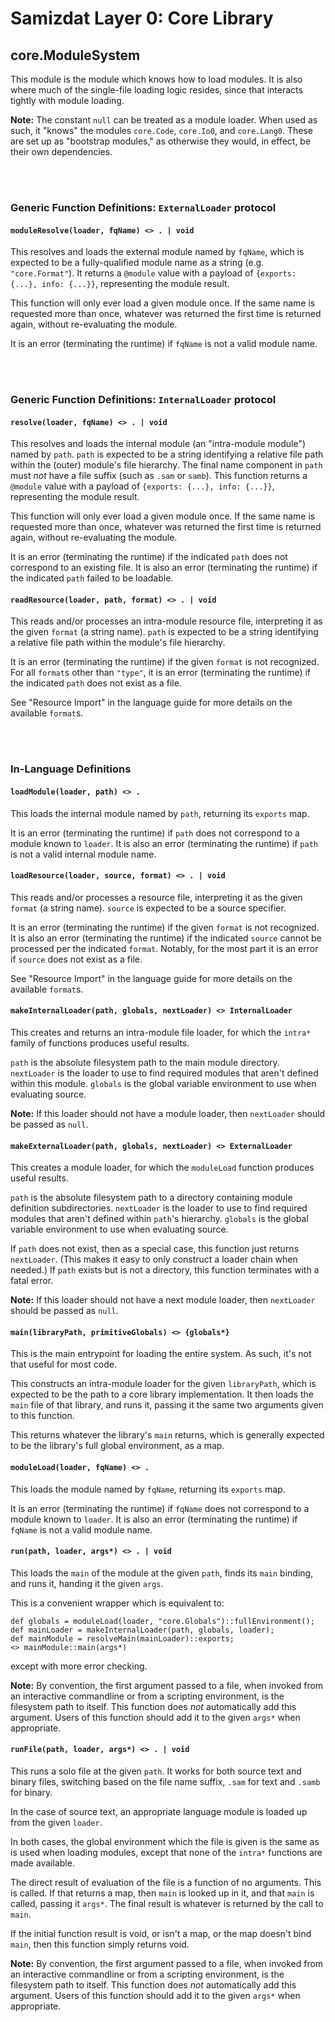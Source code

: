 Samizdat Layer 0: Core Library
==============================

core.ModuleSystem
-----------------

This module is the module which knows how to load modules. It is also
where much of the single-file loading logic resides, since that interacts
tightly with module loading.

**Note:** The constant `null` can be treated as a module loader. When used
as such, it "knows" the modules `core.Code`, `core.Io0`, and `core.Lang0`.
These are set up as "bootstrap modules," as otherwise they would, in effect,
be their own dependencies.


<br><br>
### Generic Function Definitions: `ExternalLoader` protocol

#### `moduleResolve(loader, fqName) <> . | void`

This resolves and loads the external module named by `fqName`, which is
expected to be a fully-qualified module name as a string
(e.g. `"core.Format"`). It returns a `@module` value with a payload of
`{exports: {...}, info: {...}}`, representing the module result.

This function will only ever load a given module once. If the same name
is requested more than once, whatever was returned the first time
is returned again, without re-evaluating the module.

It is an error (terminating the runtime) if `fqName` is not a valid module
name.


<br><br>
### Generic Function Definitions: `InternalLoader` protocol

#### `resolve(loader, fqName) <> . | void`

This resolves and loads the internal module (an "intra-module module")
named by `path`. `path` is expected to be a string identifying a relative
file path within the (outer) module's file hierarchy. The final name
component in `path` must *not* have a file suffix (such as `.sam` or `samb`).
This function returns a `@module` value with a payload of
`{exports: {...}, info: {...}}`, representing the module result.

This function will only ever load a given module once. If the same name
is requested more than once, whatever was returned the first time
is returned again, without re-evaluating the module.

It is an error (terminating the runtime) if the indicated `path` does not
correspond to an existing file. It is also an error (terminating the runtime)
if the indicated `path` failed to be loadable.

#### `readResource(loader, path, format) <> . | void`

This reads and/or processes an intra-module resource file, interpreting it as
the given `format` (a string name). `path` is expected to be a string
identifying a relative file path within the module's file hierarchy.

It is an error (terminating the runtime) if the given `format` is not
recognized. For all `format`s other than `"type"`, it is an error
(terminating the runtime) if the indicated `path` does not exist as a file.

See "Resource Import" in the language guide for more details on the
available `format`s.


<br><br>
### In-Language Definitions

#### `loadModule(loader, path) <> .`

This loads the internal module named by `path`, returning its `exports` map.

It is an error (terminating the runtime) if `path` does not correspond to
a module known to `loader`. It is also an error (terminating the runtime)
if `path` is not a valid internal module name.

#### `loadResource(loader, source, format) <> . | void`

This reads and/or processes a resource file, interpreting it as the given
`format` (a string name). `source` is expected to be a source specifier.

It is an error (terminating the runtime) if the given `format` is not
recognized. It is also an error (terminating the runtime) if the indicated
`source` cannot be processed per the indicated `format`. Notably, for the
most part it is an error if `source` does not exist as a file.

See "Resource Import" in the language guide for more details on the
available `format`s.


#### `makeInternalLoader(path, globals, nextLoader) <> InternalLoader`

This creates and returns an intra-module file loader, for which the `intra*`
family of functions produces useful results.

`path` is the absolute filesystem path to the main module directory.
`nextLoader` is the loader to use to find required modules that aren't
defined within this module. `globals` is the global variable environment
to use when evaluating source.

**Note:** If this loader should not have a module loader, then
`nextLoader` should be passed as `null`.

#### `makeExternalLoader(path, globals, nextLoader) <> ExternalLoader`

This creates a module loader, for which the `moduleLoad` function produces
useful results.

`path` is the absolute filesystem path to a directory containing module
definition subdirectories. `nextLoader` is the loader to use to find
required modules that aren't defined within `path`'s hierarchy. `globals`
is the global variable environment to use when evaluating source.

If `path` does not exist, then as a special case, this function just returns
`nextLoader`. (This makes it easy to only construct a loader chain
when needed.) If `path` exists but is not a directory, this function
terminates with a fatal error.

**Note:** If this loader should not have a next module loader, then
`nextLoader` should be passed as `null`.

#### `main(libraryPath, primitiveGlobals) <> {globals*}`

This is the main entrypoint for loading the entire system. As such, it's
not that useful for most code.

This constructs an intra-module loader for the given `libraryPath`, which is
expected to be the path to a core library implementation. It then loads
the `main` file of that library, and runs it, passing it the same two
arguments given to this function.

This returns whatever the library's `main` returns, which is generally
expected to be the library's full global environment, as a map.

#### `moduleLoad(loader, fqName) <> .`

This loads the module named by `fqName`, returning its `exports` map.

It is an error (terminating the runtime) if `fqName` does not correspond to
a module known to `loader`. It is also an error (terminating the runtime)
if `fqName` is not a valid module name.


#### `run(path, loader, args*) <> . | void`

This loads the `main` of the module at the given `path`, finds its
`main` binding, and runs it, handing it the given `args`.

This is a convenient wrapper which is equivalent to:

```
def globals = moduleLoad(loader, "core.Globals")::fullEnvironment();
def mainLoader = makeInternalLoader(path, globals, loader);
def mainModule = resolveMain(mainLoader)::exports;
<> mainModule::main(args*)
```

except with more error checking.

**Note:** By convention, the first argument passed to a file, when invoked
from an interactive commandline or from a scripting environment, is the
filesystem path to itself. This function does *not* automatically add this
argument. Users of this function should add it to the given `args*` when
appropriate.

#### `runFile(path, loader, args*) <> . | void`

This runs a solo file at the given `path`. It works for both source text
and binary files, switching based on the file name suffix, `.sam` for text
and `.samb` for binary.

In the case of source text, an appropriate language module is loaded up
from the given `loader`.

In both cases, the global environment which the file is given is the
same as is used when loading modules, except that none of the `intra*`
functions are made available.

The direct result of evaluation of the file is a function of no arguments.
This is called. If that returns a map, then `main` is looked up in it,
and that `main` is called, passing it `args*`. The final result is whatever
is returned by the call to `main`.

If the initial function result is void, or isn't a map, or the map doesn't
bind `main`, then this function simply returns void.

**Note:** By convention, the first argument passed to a file, when invoked
from an interactive commandline or from a scripting environment, is the
filesystem path to itself. This function does *not* automatically add this
argument. Users of this function should add it to the given `args*` when
appropriate.
